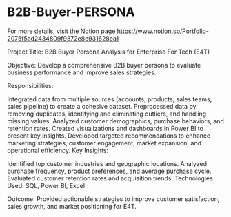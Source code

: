 # B2B-Buyer-PERSONA
For more details, visit the Notion page https://www.notion.so/Portfolio-2075f5ad2434809f9372e8e931628ea1

Project Title: B2B Buyer Persona Analysis for Enterprise For Tech (E4T)

Objective: Develop a comprehensive B2B buyer persona to evaluate business performance and improve sales strategies.

Responsibilities:

Integrated data from multiple sources (accounts, products, sales teams, sales pipeline) to create a cohesive dataset. Preprocessed data by removing duplicates, identifying and eliminating outliers, and handling missing values. Analyzed customer demographics, purchase behaviors, and retention rates. Created visualizations and dashboards in Power BI to present key insights. Developed targeted recommendations to enhance marketing strategies, customer engagement, market expansion, and operational efficiency. Key Insights:

Identified top customer industries and geographic locations. Analyzed purchase frequency, product preferences, and average purchase cycle. Evaluated customer retention rates and acquisition trends. Technologies Used: SQL, Power BI, Excel

Outcome: Provided actionable strategies to improve customer satisfaction, sales growth, and market positioning for E4T.
